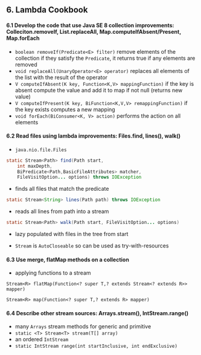 ## 6. Lambda Cookbook
#### 6.1 Develop the code that use Java SE 8 collection improvements: Colleciton.removeIf, List.replaceAll, Map.computeIfAbsent/Present, Map.forEach
- `boolean removeIf(Predicate<E> filter)` remove elements of the collection if they satisfy the `Predicate`, it returns true if any elements are removed
- `void replaceAll(UnaryOperator<E> operator)` replaces all elements of the list with the result of the operator
- `V computeIfAbsent(K key, Function<K,V> mappingFunction)` if the key is absent compute the value and add it to map if not null (returns new value)
- `V computeIfPresent(K key, BiFunction<K,V,V> remappingFunction)` if the key  exists computes a new mapping
- `void forEach(BiConsumer<K, V> action)` performs the action on all elements

#### 6.2 Read files using lambda improvements: Files.find, lines(), walk()
- `java.nio.file.Files`

```java
static Stream<Path> find(Path start,
    int maxDepth,
    BiPredicate<Path,BasicFileAttributes> matcher,
    FileVisitOption... options) throws IOException
```
- finds all files that match the predicate

```java
static Stream<String> lines(Path path) throws IOException
```
- reads all lines from path into a stream


```java
static Stream<Path> walk(Path start, FileVisitOption... options)
```
- lazy populated with files in the tree from start


- `Stream` is `AutoCloseable` so can be used as try-with-resources

#### 6.3 Use merge, flatMap methods on a collection
- applying functions to a stream

`Stream<R> flatMap(Function<? super T,? extends Stream<? extends R>> mapper)`

`Stream<R> map(Function<? super T,? extends R> mapper)`


#### 6.4 Describe other stream sources: Arrays.stream(), IntStream.range()
- many `Arrays` stream methods for generic and primitive
- `static <T> Stream<T> stream(T[] array)`
- an ordered `IntStream`
- `static IntStream range(int startInclusive, int endExclusive)`
